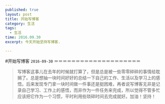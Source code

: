 ```yaml
---
published: true
layout: post
title: 开始写博客
category: 生活
tags:
  - 生活
time: 2016.09.30
excerpt: 今天开始坚持写博客.

---
```


<!--more-->
#开始写博客
`2016-09-30`
＝＝＝＝＝＝＝＝＝＝＝＝＝＝＝＝＝＝＝＝
>写博客这事儿在去年的时候就打算了，但是总是被一些零零碎碎的事情给耽搁了。总是想抽一块时间好好的总结一下自己的工作、生活以及学习上的感悟。后来发现专门拿一块时间做一件事还是挺困难，再者说写博客无非是记录自己学习、工作上的感悟，而非作为一件任务来完成，所以觉得不管多忙应该把它作为一个习惯，平时利用些琐碎时间去完成就好。加油！坚持！
